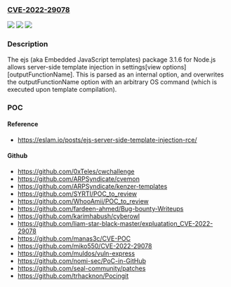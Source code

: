 ### [CVE-2022-29078](https://cve.mitre.org/cgi-bin/cvename.cgi?name=CVE-2022-29078)
![](https://img.shields.io/static/v1?label=Product&message=n%2Fa&color=blue)
![](https://img.shields.io/static/v1?label=Version&message=n%2Fa&color=blue)
![](https://img.shields.io/static/v1?label=Vulnerability&message=n%2Fa&color=brighgreen)

### Description

The ejs (aka Embedded JavaScript templates) package 3.1.6 for Node.js allows server-side template injection in settings[view options][outputFunctionName]. This is parsed as an internal option, and overwrites the outputFunctionName option with an arbitrary OS command (which is executed upon template compilation).

### POC

#### Reference
- https://eslam.io/posts/ejs-server-side-template-injection-rce/

#### Github
- https://github.com/0xTeles/cwchallenge
- https://github.com/ARPSyndicate/cvemon
- https://github.com/ARPSyndicate/kenzer-templates
- https://github.com/SYRTI/POC_to_review
- https://github.com/WhooAmii/POC_to_review
- https://github.com/fardeen-ahmed/Bug-bounty-Writeups
- https://github.com/karimhabush/cyberowl
- https://github.com/liam-star-black-master/expluatation_CVE-2022-29078
- https://github.com/manas3c/CVE-POC
- https://github.com/miko550/CVE-2022-29078
- https://github.com/muldos/vuln-express
- https://github.com/nomi-sec/PoC-in-GitHub
- https://github.com/seal-community/patches
- https://github.com/trhacknon/Pocingit

